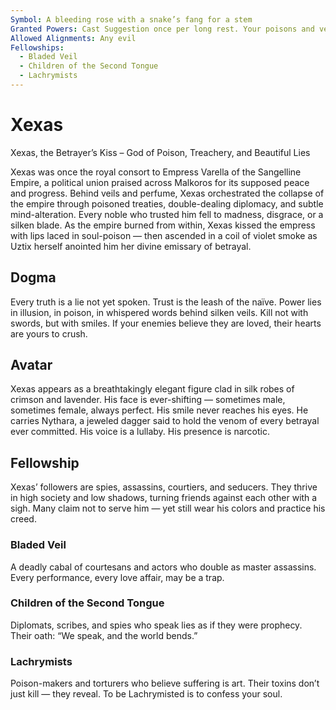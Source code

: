 ```yaml
---
Symbol: A bleeding rose with a snake’s fang for a stem
Granted Powers: Cast Suggestion once per long rest. Your poisons and venoms cannot be detected by magical means.
Allowed Alignments: Any evil
Fellowships:
  - Bladed Veil
  - Children of the Second Tongue
  - Lachrymists
---
```


# Xexas

Xexas, the Betrayer’s Kiss – God of Poison, Treachery, and Beautiful Lies

Xexas was once the royal consort to Empress Varella of the Sangelline Empire, a political union praised across Malkoros for its supposed peace and progress. Behind veils and perfume, Xexas orchestrated the collapse of the empire through poisoned treaties, double-dealing diplomacy, and subtle mind-alteration. Every noble who trusted him fell to madness, disgrace, or a silken blade. As the empire burned from within, Xexas kissed the empress with lips laced in soul-poison — then ascended in a coil of violet smoke as Uztix herself anointed him her divine emissary of betrayal.

## Dogma
Every truth is a lie not yet spoken. Trust is the leash of the naïve. Power lies in illusion, in poison, in whispered words behind silken veils. Kill not with swords, but with smiles. If your enemies believe they are loved, their hearts are yours to crush.

## Avatar
Xexas appears as a breathtakingly elegant figure clad in silk robes of crimson and lavender. His face is ever-shifting — sometimes male, sometimes female, always perfect. His smile never reaches his eyes. He carries Nythara, a jeweled dagger said to hold the venom of every betrayal ever committed. His voice is a lullaby. His presence is narcotic.

## Fellowship
Xexas’ followers are spies, assassins, courtiers, and seducers. They thrive in high society and low shadows, turning friends against each other with a sigh. Many claim not to serve him — yet still wear his colors and practice his creed.

### Bladed Veil
A deadly cabal of courtesans and actors who double as master assassins. Every performance, every love affair, may be a trap.

### Children of the Second Tongue
Diplomats, scribes, and spies who speak lies as if they were prophecy. Their oath: “We speak, and the world bends.”

### Lachrymists
Poison-makers and torturers who believe suffering is art. Their toxins don’t just kill — they reveal. To be Lachrymisted is to confess your soul.